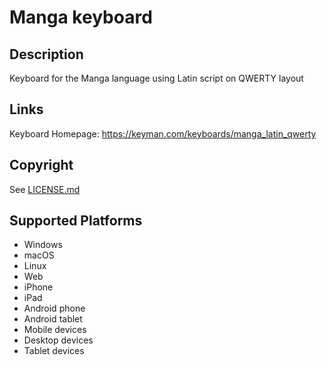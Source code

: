 Manga keyboard
==============

Description
-----------
Keyboard for the Manga language using Latin script on QWERTY layout

Links
-----
Keyboard Homepage: https://keyman.com/keyboards/manga_latin_qwerty

Copyright
---------
See [LICENSE.md](LICENSE.md)

Supported Platforms
-------------------
 * Windows
 * macOS
 * Linux
 * Web
 * iPhone
 * iPad
 * Android phone
 * Android tablet
 * Mobile devices
 * Desktop devices
 * Tablet devices

